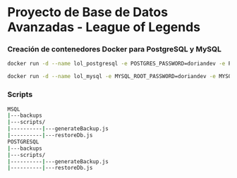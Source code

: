 # Proyecto de Base de Datos Avanzadas - League of Legends

### Creación de contenedores Docker para PostgreSQL y MySQL

```bash
docker run -d --name lol_postgresql -e POSTGRES_PASSWORD=doriandev -e POSTGRES_DB=lol_economia -p 5432:5432 postgres:latest
```

```bash
docker run -d --name lol_mysql -e MYSQL_ROOT_PASSWORD=doriandev -e MYSQL_DATABASE=lol_juego -p 3306:3306 mysql:latest
```

### Scripts
```bash
MSQL
|---backups
|---scripts/
|----------|---generateBackup.js
|----------|---restoreDb.js
POSTGRESQL
|---backups
|---scripts/
|----------|---generateBackup.js
|----------|---restoreDb.js
```